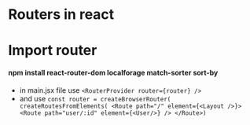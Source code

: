 # Routers in react 
# Import router
#### npm install react-router-dom localforage match-sorter sort-by
- in main.jsx file use  ```<RouterProvider router={router} />```
- and use ```const router = createBrowserRouter(
  createRoutesFromElements(
    <Route path="/" element={<Layout />}> <Route path="user/:id" element={<User/>} />
    </Route>)```